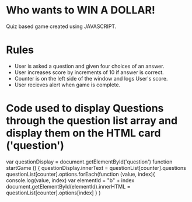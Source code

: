 # Who wants to WIN A DOLLAR!

Quiz based game created using JAVASCRIPT. 

# Rules
* User is asked a question and given four choices of an answer.
* User increases score by increments of 10 if answer is correct.
* Counter is on the left side of the window and logs User's score.
* User recieves alert when game is complete.

# Code used to display Questions through the question list array and display them on the HTML card ('question')

var questionDisplay = document.getElementById('question')
function startGame () {
questionDisplay.innerText = questionList[counter].questions
questionList[counter].options.forEach(function (value, index){
    console.log(value, index)
     var elementId = "b" + index 
     document.getElementById(elementId).innerHTML = questionList[counter].options[index]
     }
    )


